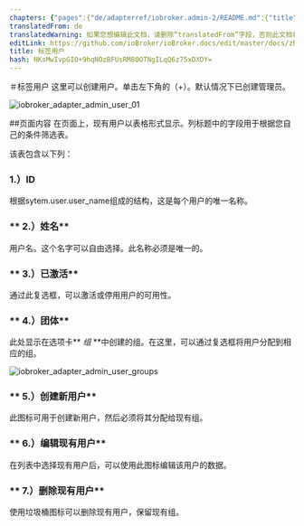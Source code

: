 ```yaml
---
chapters: {"pages":{"de/adapterref/iobroker.admin-2/README.md":{"title":{"de":"no title"},"content":"de/adapterref/iobroker.admin-2/README.md"},"de/adapterref/iobroker.admin-2/admin/tab-adapters.md":{"title":{"de":"Der Reiter Adapter"},"content":"de/adapterref/iobroker.admin-2/admin/tab-adapters.md"},"de/adapterref/iobroker.admin-2/admin/tab-instances.md":{"title":{"de":"Der Reiter Instanzen"},"content":"de/adapterref/iobroker.admin-2/admin/tab-instances.md"},"de/adapterref/iobroker.admin-2/admin/tab-objects.md":{"title":{"de":"Der Reiter Objekte"},"content":"de/adapterref/iobroker.admin-2/admin/tab-objects.md"},"de/adapterref/iobroker.admin-2/admin/tab-states.md":{"title":{"de":"Der Reiter Zustände"},"content":"de/adapterref/iobroker.admin-2/admin/tab-states.md"},"de/adapterref/iobroker.admin-2/admin/tab-groups.md":{"title":{"de":"Der Reiter Gruppen"},"content":"de/adapterref/iobroker.admin-2/admin/tab-groups.md"},"de/adapterref/iobroker.admin-2/admin/tab-users.md":{"title":{"de":"Der Reiter Benutzer"},"content":"de/adapterref/iobroker.admin-2/admin/tab-users.md"},"de/adapterref/iobroker.admin-2/admin/tab-events.md":{"title":{"de":"Der Reiter Ereignisse"},"content":"de/adapterref/iobroker.admin-2/admin/tab-events.md"},"de/adapterref/iobroker.admin-2/admin/tab-hosts.md":{"title":{"de":"Der Reiter Hosts"},"content":"de/adapterref/iobroker.admin-2/admin/tab-hosts.md"},"de/adapterref/iobroker.admin-2/admin/tab-enums.md":{"title":{"de":"Der Reiter Aufzählungen"},"content":"de/adapterref/iobroker.admin-2/admin/tab-enums.md"},"de/adapterref/iobroker.admin-2/admin/tab-log.md":{"title":{"de":"Der Reiter Log"},"content":"de/adapterref/iobroker.admin-2/admin/tab-log.md"},"de/adapterref/iobroker.admin-2/admin/tab-system.md":{"title":{"de":"Die Systemeinstellungen"},"content":"de/adapterref/iobroker.admin-2/admin/tab-system.md"}}}
translatedFrom: de
translatedWarning: 如果您想编辑此文档，请删除“translatedFrom”字段，否则此文档将再次自动翻译
editLink: https://github.com/ioBroker/ioBroker.docs/edit/master/docs/zh-cn/adapterref/iobroker.admin-2/admin/tab-users.md
title: 标签用户
hash: HKsMwIvpGIO+9hqNOzBFUsRM8OOTNgILqQ6z75xDXDY=
---
```

＃标签用户
这里可以创建用户。单击左下角的（+）。默认情况下已创建管理员。

![iobroker_adapter_admin_user_01](../../../../de/adapterref/iobroker.admin-2/admin/img/tab-user_01-1.jpg)

##页面内容
在页面上，现有用户以表格形式显示。列标题中的字段用于根据您自己的条件筛选表。

该表包含以下列：

### **1.）ID**
根据sytem.user.user_name组成的结构，这是每个用户的唯一名称。

### ** 2.）姓名**
用户名。这个名字可以自由选择。此名称必须是唯一的。

### ** 3.）已激活**
通过此复选框，可以激活或停用用户的可用性。

### ** 4.）团体**
此处显示在选项卡** _组_ **中创建的组。在这里，可以通过复选框将用户分配到相应的组。

![iobroker_adapter_admin_user_groups](../../../../de/adapterref/iobroker.admin-2/admin/img/tab-user_Groups.jpg)

### ** 5.）创建新用户**
此图标可用于创建新用户，然后必须将其分配给现有组。

### ** 6.）编辑现有用户**
在列表中选择现有用户后，可以使用此图标编辑该用户的数据。

### ** 7.）删除现有用户**
使用垃圾桶图标可以删除现有用户，保留现有组。